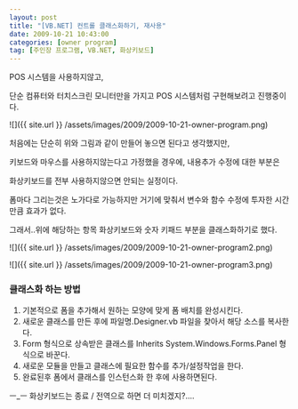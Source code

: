```yaml
---
layout: post
title: "[VB.NET] 컨트롤 클래스화하기, 재사용"
date: 2009-10-21 10:43:00
categories: [owner program]
tag: [주인장 프로그램, VB.NET, 화상키보드]
---
```


POS 시스템을 사용하지않고,

단순 컴퓨터와 터치스크린 모니터만을 가지고 POS 시스템처럼 구현해보려고 진행중이다.

![]({{ site.url }} /assets/images/2009/2009-10-21-owner-program.png)

처음에는 단순히 위와 그림과 같이 만들어 놓으면 된다고 생각했지만,

키보드와 마우스를 사용하지않는다고 가정했을 경우에, 내용추가 수정에 대한 부분은

화상키보드를 전부 사용하지않으면 안되는 실정이다.

폼마다 그리는것은 노가다로 가능하지만 거기에 맞춰서 변수와 함수 수정에 투자한 시간만큼 효과가 없다.

그래서..위에 해당하는 항목 화상키보드와 숫자 키패드 부분을 클래스화하기로 했다.

![]({{ site.url }} /assets/images/2009/2009-10-21-owner-program2.png)

![]({{ site.url }} /assets/images/2009/2009-10-21-owner-program3.png)

### 클래스화 하는 방법

1. 기본적으로 폼을 추가해서 원하는 모양에 맞게 폼 배치를 완성시킨다.
2. 새로운 클래스를 만든 후에 파일명.Designer.vb 파일을 찾아서 해당 소스를 복사한다.
3. Form 형식으로 상속받은 클래스를 Inherits System.Windows.Forms.Panel 형식으로 바꾼다.
4. 새로운 모듈을 만들고 클래스에 필요한 함수를 추가/설정작업을 한다.
5. 완료된후 폼에서 클래스를 인스턴스화 한 후에 사용하면된다.

ㅡ_ㅡ 화상키보드는 종료 / 전역으로 하면 더 미치겠지?....